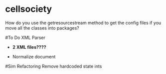 # cellsociety
How do you use the getresourcestream method to get the config files if you move all the classes into packages?

#To Do XML Parser

- **2 XML files????**

- Normalize document

#Sim Refactoring
Remove hardcoded state ints
